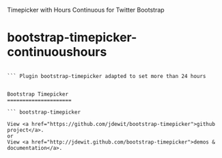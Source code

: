 Timepicker with Hours Continuous for Twitter Bootstrap

bootstrap-timepicker-continuoushours
====================================

``` Adaptado plugin bootstrap-timepicker para aceitar mais de 24 horas

``` Plugin bootstrap-timepicker adapted to set more than 24 hours


Bootstrap Timepicker
=====================

``` bootstrap-timepicker

View <a href="https://github.com/jdewit/bootstrap-timepicker">github project</a>.
or
View <a href="http://jdewit.github.com/bootstrap-timepicker">demos & documentation</a>.



